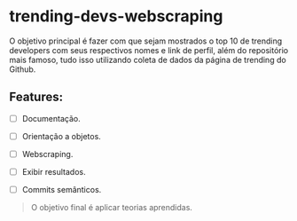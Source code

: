 # trending-devs-webscraping
O objetivo principal é fazer com que sejam mostrados o top 10 de trending developers com seus respectivos nomes e link de perfil, além do repositório mais famoso, tudo isso utilizando coleta de dados da página de trending do Github.

## Features:
- [ ] Documentação.
- [ ] Orientação a objetos.
- [ ] Webscraping.
- [ ] Exibir resultados.
- [ ] Commits semânticos.



> O objetivo final é aplicar teorias aprendidas.
